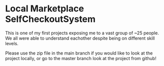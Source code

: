 # Local Marketplace SelfCheckoutSystem

This is one of my first projects exposing me to a vast group of ~25 people. We all were able to understand eachother despite being on different skill levels.

Please use the zip file in the main branch if you would like to look at the project locally, or go to the master branch look at the project from github!
